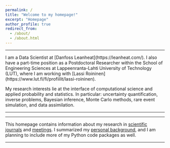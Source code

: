 ```yaml
---
permalink: /
title: "Welcome to my homepage!"
excerpt: "Homepage"
author_profile: true
redirect_from: 
  - /about/
  - /about.html
---
```

<hr>
I am a Data Scientist at [Danfoss Leanheat](https://leanheat.com/). I also have a part-time position as a Postdoctoral Researcher within the School of Engineering Sciences at Lappeenranta-Lahti University of Technology (LUT), where I am working with [Lassi Roininen](https://www.lut.fi/fi/profiilit/lassi-roininen).

My research interests lie at the interface of computational science and applied probability and statistics. In particular: uncertainty quantification, inverse problems, Bayesian inference, Monte Carlo methods, rare event simulation, and data assimilation.

<hr><hr>

This homepage contains information about my research in [scientific journals](/publications/) and [meetings](/talks/). I summarized my [personal background](/cv/), and I am planning to include more of my Python code packages as well.

<hr>
